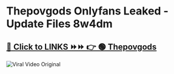 
 # Thepovgods Onlyfans Leaked - Update Files 8w4dm

## <h2><a href="https://clipsfans.com/Thepovgods&ref=git">🔗 Click to LINKS ⏩⏩ 👉 🟢 Thepovgods </a></h2>

<a href="https://clipsfans.com/Thepovgods&ref=git" rel="nofollow" data-target="animated-image.originalLink"><img src="https://i.ibb.co.com/xMMVF88/686577567.gif" alt="Viral Video Original" style="max-width: 100%; display: inline-block;" data-target="animated-image.originalImage"></a>

